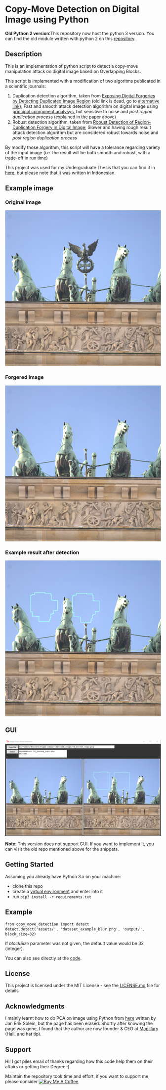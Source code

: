 # Copy-Move Detection on Digital Image using Python

**Old Python 2 version**:This repository now host the python 3 version. You can find the old module written with python 2 on this [repository](https://github.com/rahmatnazali/image-copy-move-detection-python2).

## Description
This is an implementation of python script to detect a copy-move manipulation attack on digital image based on Overlapping Blocks.

This script is implemented with a modification of two algoritms publicated in a scientific journals:
1. Duplication detection algorithm, taken from [Exposing Digital Forgeries by Detecting Duplicated Image Region](http://www.ists.dartmouth.edu/library/102.pdf) (old link is dead, go to [alternative link](https://www.semanticscholar.org/paper/Exposing-Digital-Forgeries-by-Detecting-Duplicated-Popescu-Farid/b888c1b19014fe5663fd47703edbcb1d6e4124ab)); Fast and smooth attack detection algorithm on digital image using [principal component analysys](https://en.wikipedia.org/wiki/Principal_component_analysis), but sensitive to noise and _post region duplication process_ (explained in the paper above)
2. Robust detection algorithm, taken from [Robust Detection of Region-Duplication Forgery in Digital Image](http://ieeexplore.ieee.org/document/1699948/); Slower and having rough result attack detection algorithm but are considered robust towards noise and _post region duplication process_

By modify those algorithm, this script will have a tolerance regarding variety of the input image (i.e. the result will be both smooth and robust, with a trade-off in run time)

This project was used for my Undergraduate Thesis that you can find it in [here](http://repository.its.ac.id/1801/), but please note that it was written in Indonesian.

## Example image
### Original image
![Original image](/assets/dataset_example.png?raw=true) 
### Forgered image
![Forgered image](/assets/dataset_example_blur.png?raw=true)
### Example result after detection
![Result image](/output/20191125_094809_lined_dataset_example_blur.png)

## GUI
![GUI screenshoot](/assets/gui_result.PNG?raw=true)

**Note**: This version does not support GUI. If you want to implement it, you can visit the old repo mentioned above for the snippets.

## Getting Started

Assuming you already have Python 3.x on your machine:
- clone this repo
- create a [virtual environment](https://docs.python.org/3/library/venv.html) and enter into it
- run `pip3 install -r requirements.txt`

## Example

```python3
from copy_move_detection import detect
detect.detect('assets/', 'dataset_example_blur.png', 'output/', block_size=32)
```

If _blockSize_ parameter was not given, the default value would be 32 (integer).

You can also see directly at the [code](examples/example_01.py).

## License
This project is licensed under the MIT License - see the [LICENSE.md](/LICENSE) file for details

## Acknowledgments
I mainly learnt how to do PCA on image using Python from [here](http://www.janeriksolem.net/2009/01/pca-for-images-using-python.html) written by Jan Erik Solem, but the page has been erased. Shortly after knowing the page was gone, I found that the author are now founder & CEO at [Mapillary](https://www.mapillary.com/) (Hail, and hat tip).

## Support

Hi! I got piles email of thanks regarding how this code help them on their affairs or getting their Degree :) 

Maintain the repository took time and effort, if you want to support me, please consider <a href="https://www.buymeacoffee.com/EyWFfgS" target="_blank"><img src="https://www.buymeacoffee.com/assets/img/custom_images/orange_img.png" alt="Buy Me A Coffee" style="height: 41px !important;width: 174px !important;box-shadow: 0px 3px 2px 0px rgba(190, 190, 190, 0.5) !important;-webkit-box-shadow: 0px 3px 2px 0px rgba(190, 190, 190, 0.5) !important;" ></a>
